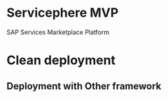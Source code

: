 # Servicephere MVP

SAP Services Marketplace Platform

# Clean deployment
## Deployment with Other framework
